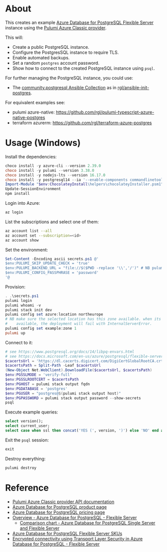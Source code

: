 # About

This creates an example [Azure Database for PostgreSQL Flexible Server](https://azure.microsoft.com/en-us/services/postgresql/) instance using the [Pulumi Azure Classic provider](https://www.pulumi.com/registry/packages/azure).

This will:

* Create a public PostgreSQL instance.
* Configure the PostgresSQL instance to require TLS.
* Enable automated backups.
* Set a random `postgres` account password.
* Show how to connect to the created PostgreSQL instance using `psql`.

For further managing the PostgreSQL instance, you could use:

* The [community.postgresql Ansible Collection](https://galaxy.ansible.com/community/postgresql) as in [rgl/ansible-init-postgres](https://github.com/rgl/ansible-init-postgres).

For equivalent examples see:

* pulumi azure-native: https://github.com/rgl/pulumi-typescript-azure-native-postgres
* terraform azurerm: https://github.com/rgl/terraform-azure-postgres

# Usage (Windows)

Install the dependencies:

```powershell
choco install -y azure-cli --version 2.39.0
choco install -y pulumi --version 3.38.0
choco install -y nodejs-lts --version 16.17.0
choco install -y postgresql14 --ia '--enable-components commandlinetools'
Import-Module "$env:ChocolateyInstall\helpers\chocolateyInstaller.psm1"
Update-SessionEnvironment
npm install
```

Login into Azure:

```bash
az login
```

List the subscriptions and select one of them:

```bash
az account list --all
az account set --subscription=<id>
az account show
```

Set the environment:

```powershell
Set-Content -Encoding ascii secrets.ps1 @'
$env:PULUMI_SKIP_UPDATE_CHECK = 'true'
$env:PULUMI_BACKEND_URL = "file://$($PWD -replace '\\','/')" # NB pulumi will create the .pulumi sub-directory.
$env:PULUMI_CONFIG_PASSPHRASE = 'password'
'@
```

Provision:

```powershell
. .\secrets.ps1
pulumi login
pulumi whoami -v
pulumi stack init dev
pulumi config set azure:location northeurope
# NB make sure the selected location has this zone available. when its not
#    available, the deployment will fail with InternalServerError.
pulumi config set example:zone 1
pulumi up
```

Connect to it:

```powershell
# see https://www.postgresql.org/docs/14/libpq-envars.html
# see https://docs.microsoft.com/en-us/azure/postgresql/flexible-server/how-to-connect-tls-ssl
$cacertsUrl = 'https://dl.cacerts.digicert.com/DigiCertGlobalRootCA.crt.pem'
$cacertsPath = Split-Path -Leaf $cacertsUrl
(New-Object Net.WebClient).DownloadFile($cacertsUrl, $cacertsPath)
$env:PGSSLMODE = 'verify-full'
$env:PGSSLROOTCERT = $cacertsPath
$env:PGHOST = pulumi stack output fqdn
$env:PGDATABASE = 'postgres'
$env:PGUSER = "postgres@$(pulumi stack output host)"
$env:PGPASSWORD = pulumi stack output password --show-secrets
psql
```

Execute example queries:

```sql
select version();
select current_user;
select case when ssl then concat('YES (', version, ')') else 'NO' end as ssl from pg_stat_ssl where pid=pg_backend_pid();
```

Exit the `psql` session:

```sql
exit
```

Destroy everything:

```powershell
pulumi destroy
```

# Reference

* [Pulumi Azure Classic provider API documentation](https://www.pulumi.com/registry/packages/azure/api-docs/)
* [Azure Database for PostgreSQL product page](https://azure.microsoft.com/en-us/services/postgresql/)
* [Azure Database for PostgreSQL pricing page](https://azure.microsoft.com/en-us/pricing/details/postgresql/flexible-server/)
* [Overview - Azure Database for PostgreSQL - Flexible Server](https://docs.microsoft.com/en-us/azure/postgresql/flexible-server/overview)
  * [Comparison chart - Azure Database for PostgreSQL Single Server and Flexible Server](https://docs.microsoft.com/en-us/azure/postgresql/flexible-server/concepts-compare-single-server-flexible-server)
* [Azure Database for PostgreSQL Flexible Server SKUs](https://docs.microsoft.com/en-us/azure/templates/microsoft.dbforpostgresql/2021-06-01/flexibleservers#sku)
* [Encrypted connectivity using Transport Layer Security in Azure Database for PostgreSQL - Flexible Server](https://docs.microsoft.com/en-us/azure/postgresql/flexible-server/how-to-connect-tls-ssl)
